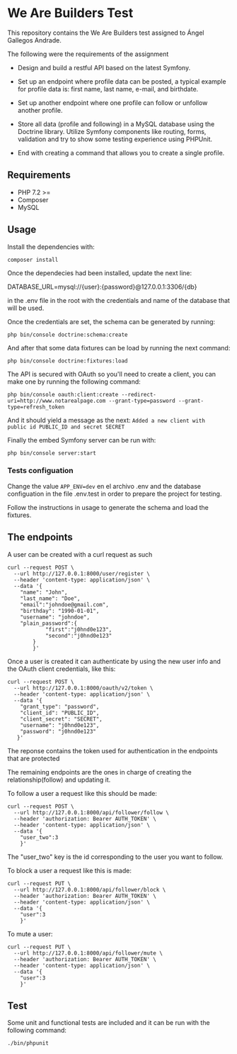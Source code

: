 # We Are Builders Test

This repository contains the We Are Builders test assigned to Ángel Gallegos Andrade.

The following were the requirements of the assignment

 - Design and build a restful API based on the latest Symfony.

 - Set up an endpoint where profile data can be posted, a typical example for profile data is: first name, last name, e-mail, and birthdate. 

 - Set up another endpoint where one profile can follow or unfollow another profile. 

 - Store all data (profile and following) in a MySQL database using the Doctrine library. Utilize Symfony components like routing, forms, validation and try to show some testing experience using PHPUnit.

 - End with creating a command that allows you to create a single profile.

## Requirements
 - PHP 7.2 >=
 - Composer
 - MySQL 

## Usage 
Install the dependencies with:
```
composer install
```
Once the dependecies had been installed, update the next line:

DATABASE_URL=mysql://{user}:{password}@127.0.0.1:3306/{db}

in the .env file in the root with the credentials and name of the database that will be used.


Once the credentials are set, the schema can be generated by running:
```
php bin/console doctrine:schema:create
```
And after that some data fixtures can be load by running the next command:
```
php bin/console doctrine:fixtures:load
```
The API is secured with OAuth so you'll need to create a client, you can make one by running the following command:
```
php bin/console oauth:client:create --redirect-uri=http://www.notarealpage.com --grant-type=password --grant-type=refresh_token
```
And it should yield a message as the next:
`Added a new client with  public id PUBLIC_ID and secret SECRET`

Finally the embed Symfony server can be run with:
```
php bin/console server:start
```

### Tests configuation

Change the value `APP_ENV=dev` en el archivo .env and the database configuation in the file .env.test in order to prepare the project for testing.

Follow the instructions in usage to generate the schema and load the fixtures.

## The endpoints 
 
A user can be created with a curl request as such

```
curl --request POST \
  --url http://127.0.0.1:8000/user/register \
  --header 'content-type: application/json' \
  --data '{
	"name": "John",
	"last_name": "Doe",
	"email":"johndoe@gmail.com",
	"birthday": "1990-01-01",
	"username": "johndoe",
	"plain_password":{
            "first":"j0hnd0e123",
            "second":"j0hnd0e123"
        }
        }'
```
Once a user is created it can authenticate by using the new user info and the OAuth client credentials, like this:
```
curl --request POST \
  --url http://127.0.0.1:8000/oauth/v2/token \
  --header 'content-type: application/json' \
  --data '{
    "grant_type": "password",
    "client_id": "PUBLIC_ID",
    "client_secret": "SECRET",
    "username": "j0hnd0e123",
    "password": "j0hnd0e123"
   }'
```
The reponse contains the token used for authentication in the endpoints that are protected

The remaining endpoints are the ones in charge of creating the relationship(follow) and updating it.

To follow a user a request like this should be made:
```
curl --request POST \
  --url http://127.0.0.1:8000/api/follower/follow \
  --header 'authorization: Bearer AUTH_TOKEN' \
  --header 'content-type: application/json' \
  --data '{
	"user_two":3
    }'
```
The "user_two" key is the id corresponding to the user you want to follow.

To block a user a request like this is made:
```
curl --request PUT \
  --url http://127.0.0.1:8000/api/follower/block \
  --header 'authorization: Bearer AUTH_TOKEN' \
  --header 'content-type: application/json' \
  --data '{
	"user":3
    }'
```
To mute a user:
```
curl --request PUT \
  --url http://127.0.0.1:8000/api/follower/mute \
  --header 'authorization: Bearer AUTH_TOKEN' \
  --header 'content-type: application/json' \
  --data '{
	"user":3
    }'
```

## Test

Some unit and functional tests are included and it can be run with the following command:
```
./bin/phpunit
```